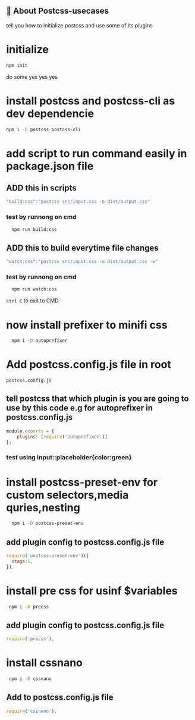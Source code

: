 
## 🚀 About Postcss-usecases
tell you how to initialize postcss and use some of its plugins


# initialize

```bash
npm init
```
do some yes yes yes

# install postcss and postcss-cli as dev dependencie

```bash
npm i -D postcss postcss-cli
```

# add script to run command easily in package.json file

## ADD this in scripts 


```javascript
"build:css":"postcss src/input.css -o dist/output.css"
```


### test by runnong on cmd

```bash
  npm run build:css
```

## ADD this to build everytime file changes

```javascript
"watch:css":"postcss src/input.css -o dist/output.css -w"
```

### test by runnong on cmd

```bash
  npm run watch:css
```

`ctrl C` to exit to CMD

# now install prefixer to minifi css

```bash
  npm i -D autoprefixer
```

# Add postcss.config.js file in root

`postcss.config.js`

## tell postcss that which plugin is you are going to use by this code e.g for autoprefixer in postcss.config.js

```javascript
module.exports = {
    plugins: [require('autoprefixer')]
};
```

### test using input::placeholder{color:green}

# install postcss-preset-env for custom selectors,media quries,nesting

```bash
  npm i -D postcss-preset-env
```

## add plugin config to postcss.config.js file

```javascript
require('postcss-preset-env')({
  stage:1,
}),
```

# install pre css for usinf $variables 


```bash
 npm i -D precss
```

## add plugin config to postcss.config.js file

```javascript
require('precss'),
```


# install cssnano 

```bash
 npm i -D cssnano
```


## Add to postcss.config.js file

```javascript
require('cssnano'),
```